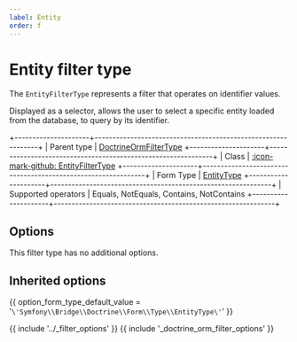 ```yaml
---
label: Entity
order: f
---
```


# Entity filter type

The `EntityFilterType` represents a filter that operates on identifier values.

Displayed as a selector, allows the user to select a specific entity loaded from the database, to query by its identifier.

+---------------------+--------------------------------------------------------------+
| Parent type         | [DoctrineOrmFilterType](doctrine-orm.md)
+---------------------+--------------------------------------------------------------+
| Class               | [:icon-mark-github: EntityFilterType](https://github.com/Kreyu/data-table-bundle/blob/main/src/Filter/Type/EntityFilterType.php)
+---------------------+--------------------------------------------------------------+
| Form Type           | [EntityType](https://symfony.com/doc/current/reference/forms/types/entity.html)
+---------------------+--------------------------------------------------------------+
| Supported operators | Equals, NotEquals, Contains, NotContains
+---------------------+--------------------------------------------------------------+

## Options

This filter type has no additional options.

## Inherited options

{{ option_form_type_default_value = '`\'Symfony\\Bridge\\Doctrine\\Form\\Type\\EntityType\'`' }}

{{ include '../_filter_options' }}
{{ include '_doctrine_orm_filter_options' }}